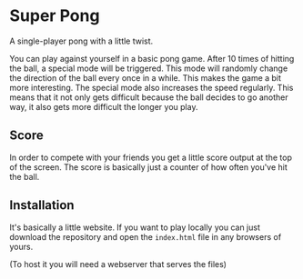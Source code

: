 # Super Pong
A single-player pong with a little twist.

You can play against yourself in a basic pong game. After 10 times of hitting the ball, a special mode will be triggered. This mode will randomly change the direction of the ball every once in a while. This makes the game a bit more interesting.
The special mode also increases the speed regularly. This means that it not only gets difficult because the ball decides to go another way, it also gets more difficult the longer you play.

## Score
In order to compete with your friends you get a little score output at the top of the screen. The score is basically just a counter of how often you've hit the ball.

## Installation
It's basically a little website. If you want to play locally you can just download the repository and open the `index.html` file in any browsers of yours.

(To host it you will need a webserver that serves the files)